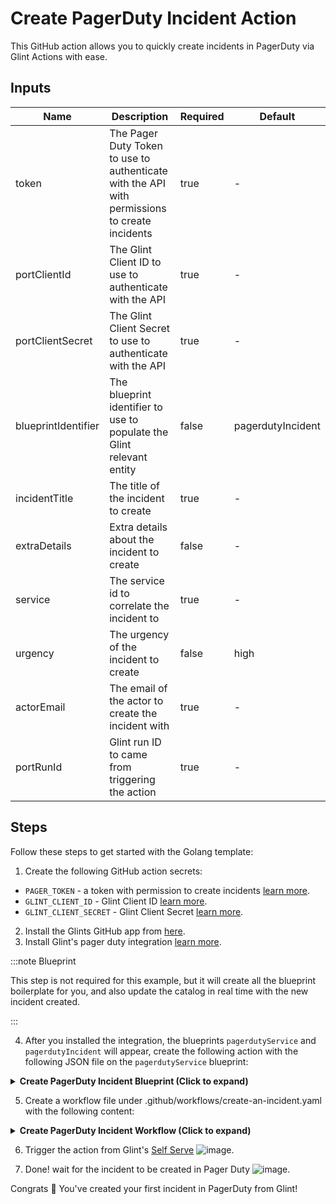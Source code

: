 # Create PagerDuty Incident Action

This GitHub action allows you to quickly create incidents in PagerDuty via Glint Actions with ease.

## Inputs
| Name                 | Description                                                                                          | Required | Default            |
|----------------------|------------------------------------------------------------------------------------------------------|----------|--------------------|
| token                | The Pager Duty Token to use to authenticate with the API with permissions to create incidents      | true     | -                  |
| portClientId         | The Glint Client ID to use to authenticate with the API                                           | true     | -                  |
| portClientSecret     | The Glint Client Secret to use to authenticate with the API                                       | true     | -                  |
| blueprintIdentifier | The blueprint identifier to use to populate the Glint relevant entity                              | false    | pagerdutyIncident |
| incidentTitle        | The title of the incident to create                                                                | true     | -                  |
| extraDetails         | Extra details about the incident to create                                                        | false    | -                  |
| service              | The service id to correlate the incident to                                                       | true     | -                  |
| urgency              | The urgency of the incident to create                                                              | false    | high               |
| actorEmail           | The email of the actor to create the incident with                                                | true     | -                  |
| portRunId            | Glint run ID to came from triggering the action                                                    | true     | -                  |


## Steps

Follow these steps to get started with the Golang template:

1. Create the following GitHub action secrets:
* `PAGER_TOKEN` - a token with permission to create incidents [learn more](https://support.pagerduty.com/docs/generating-api-keys#section-generating-a-personal-rest-api-key).
* `GLINT_CLIENT_ID` - Glint Client ID [learn more](https://docs.useglint.io/build-your-software-catalog/sync-data-to-catalog/api/#get-api-token).
* `GLINT_CLIENT_SECRET` - Glint Client Secret [learn more](https://docs.useglint.io/build-your-software-catalog/sync-data-to-catalog/api/#get-api-token).

2. Install the Glints GitHub app from [here](https://github.com/apps/useglint-io/installations/new).
3. Install Glint's pager duty integration [learn more](https://github.com/kozmoai/Glint-Ocean/tree/main/integrations/pagerduty).

:::note Blueprint

This step is not required for this example, but it will create all the blueprint boilerplate for you, and also update the catalog in real time with the new incident created.

:::

4. After you installed the integration, the blueprints `pagerdutyService` and `pagerdutyIncident` will appear, create the following action with the following JSON file on the `pagerdutyService` blueprint:

<details>
<summary><b>Create PagerDuty Incident Blueprint (Click to expand)</b></summary>

```json showLineNumbers
[
  {
    "identifier": "trigger_incident",
    "title": "Trigger Incident",
    "icon": "pagerduty",
    "userInputs": {
      "properties": {
        "title": {
          "icon": "DefaultProperty",
          "title": "Title",
          "type": "string"
        },
        "extra_details": {
          "title": "Extra Details",
          "type": "string"
        },
        "urgency": {
          "icon": "DefaultProperty",
          "title": "Urgency",
          "type": "string",
          "default": "high",
          "enum": [
            "high",
            "low"
          ],
          "enumColors": {
            "high": "yellow",
            "low": "green"
          }
        },
        "from": {
          "title": "From",
          "icon": "TwoUsers",
          "type": "string",
          "format": "user",
          "default": {
            "jqQuery": ".user.email"
          }
        }
      },
      "required": [
        "title",
        "urgency",
        "from"
      ],
      "order": [
        "title",
        "urgency",
        "from",
        "extra_details"
      ]
    },
    "invocationMethod": {
      "type": "GITHUB",
      "omitPayload": false,
      "omitUserInputs": true,
      "reportWorkflowStatus": true,
      "org": "glint-pagerduty-example",
      "repo": "test",
      "workflow": "create-an-incident.yaml"
    },
    "trigger": "DAY-2",
    "description": "Notify users and teams about incidents in the service",
    "requiredApproval": false
  }
]
```

:::note Customisation

Replace the invocation method with your own repository details.

:::

</details>

5. Create a workflow file under .github/workflows/create-an-incident.yaml with the following content:

<details>
<summary><b>Create PagerDuty Incident Workflow (Click to expand)</b></summary>

```yaml showLineNumbers
on:
  workflow_dispatch:
    inputs:
      port_payload:
        required: true
        description: "Glint's payload, including details for who triggered the action and general context (blueprint, run id, etc...)"
        type: string
    secrets: 
      PAGER_TOKEN: 
        required: true
      GLINT_CLIENT_ID:
        required: true
      GLINT_CLIENT_SECRET:
        required: true
jobs: 
  trigger:
    runs-on: ubuntu-latest
    steps:
      - uses: kozmoai/pagerduty-incident-gha@v1
        with:
          portClientId: ${{ secrets.GLINT_CLIENT_ID }}
          portClientSecret: ${{ secrets.GLINT_CLIENT_SECRET }}
          token: ${{ secrets.PAGER_TOKEN }}
          portRunId: ${{ fromJson(inputs.port_payload).context.runId }}
          incidentTitle: ${{ fromJson(inputs.port_payload).payload.properties.title }}
          extraDetails: ${{ fromJson(inputs.port_payload).payload.properties.extra_details }}
          urgency: ${{ fromJson(inputs.port_payload).payload.properties.urgency }}
          service: ${{ fromJson(inputs.port_payload).context.entity }}
          blueprintIdentifier: 'pagerdutyIncident'
```

</details>

6. Trigger the action from Glint's [Self Serve](https://app.useglint.io/self-serve)
![image](https://github.com/kozmoai/pagerduty-incident-gha/assets/51213812/2cda51d4-4594-4f47-9ef4-3b2419b0351a).

7. Done! wait for the incident to be created in Pager Duty
![image](https://github.com/kozmoai/pagerduty-incident-gha/assets/51213812/74cb8aad-e426-4ab1-b388-74b80a5d2eb1).

Congrats 🎉 You've created your first incident in PagerDuty from Glint!

